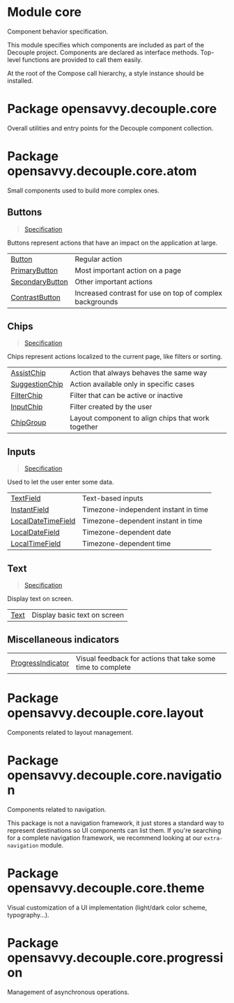 # Module core

Component behavior specification.

This module specifies which components are included as part of the Decouple project.
Components are declared as interface methods. Top-level functions are provided to call them easily.

At the root of the Compose call hierarchy, a style instance should be installed.

# Package opensavvy.decouple.core

Overall utilities and entry points for the Decouple component collection.

# Package opensavvy.decouple.core.atom

Small components used to build more complex ones.

## Buttons

> [Specification](opensavvy.decouple.core.atom.actionable.Buttons)

Buttons represent actions that have an impact on the application at large.

|                                                                            |                                                          |
|----------------------------------------------------------------------------|----------------------------------------------------------|
| [Button](opensavvy.decouple.core.atom.actionable.Button)                   | Regular action                                           |
| [PrimaryButton](opensavvy.decouple.core.atom.actionable.PrimaryButton)     | Most important action on a page                          |
| [SecondaryButton](opensavvy.decouple.core.atom.actionable.SecondaryButton) | Other important actions                                  |
| [ContrastButton](opensavvy.decouple.core.atom.actionable.ContrastButton)   | Increased contrast for use on top of complex backgrounds |

## Chips

> [Specification](opensavvy.decouple.core.atom.actionable.Chips)

Chips represent actions localized to the current page, like filters or sorting.

|                                                                          |                                                    |
|--------------------------------------------------------------------------|----------------------------------------------------|
| [AssistChip](opensavvy.decouple.core.atom.actionable.AssistChip)         | Action that always behaves the same way            |
| [SuggestionChip](opensavvy.decouple.core.atom.actionable.SuggestionChip) | Action available only in specific cases            |
| [FilterChip](opensavvy.decouple.core.atom.actionable.FilterChip)         | Filter that can be active or inactive              |
| [InputChip](opensavvy.decouple.core.atom.actionable.InputChip)           | Filter created by the user                         |
| [ChipGroup](opensavvy.decouple.core.atom.actionable.ChipGroup)           | Layout component to align chips that work together |

## Inputs

> [Specification](opensavvy.decouple.core.atom.input.TextFields)

Used to let the user enter some data.

|                                                                             |                                      |
|-----------------------------------------------------------------------------|--------------------------------------|
| [TextField](opensavvy.decouple.core.atom.input.TextField)                   | Text-based inputs                    |
| [InstantField](opensavvy.decouple.core.atom.input.InstantField)             | Timezone-independent instant in time |
| [LocalDateTimeField](opensavvy.decouple.core.atom.input.LocalDateTimeField) | Timezone-dependent instant in time   |
| [LocalDateField](opensavvy.decouple.core.atom.input.LocalDateField)         | Timezone-dependent date              |
| [LocalTimeField](opensavvy.decouple.core.atom.input.LocalTimeField)         | Timezone-dependent time              |

## Text

> [Specification](opensavvy.decouple.core.atom.text.Texts)

Display text on screen.

|                                                |                              |
|------------------------------------------------|------------------------------|
| [Text](opensavvy.decouple.core.atom.text.Text) | Display basic text on screen |

## Miscellaneous indicators

|                                                                     |                                                             |
|---------------------------------------------------------------------|-------------------------------------------------------------|
| [ProgressIndicator](opensavvy.decouple.core.atom.ProgressIndicator) | Visual feedback for actions that take some time to complete |

# Package opensavvy.decouple.core.layout

Components related to layout management.

# Package opensavvy.decouple.core.navigation

Components related to navigation.

This package is not a navigation framework, it just stores a standard way to represent destinations so UI components can list them.
If you're searching for a complete navigation framework, we recommend looking at our `extra-navigation` module.

# Package opensavvy.decouple.core.theme

Visual customization of a UI implementation (light/dark color scheme, typography…).

# Package opensavvy.decouple.core.progression

Management of asynchronous operations.
